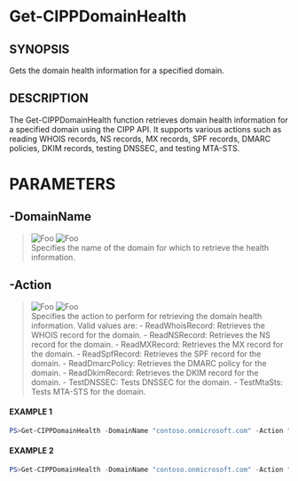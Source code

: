 # Get-CIPPDomainHealth
## SYNOPSIS
Gets the domain health information for a specified domain.
## DESCRIPTION
The Get-CIPPDomainHealth function retrieves domain health information for a specified domain using the CIPP API. It supports various actions such as reading WHOIS records, NS records, MX records, SPF records, DMARC policies, DKIM records, testing DNSSEC, and testing MTA-STS.
# PARAMETERS

## **-DomainName**
> ![Foo](https://img.shields.io/badge/Type-String-Blue?) ![Foo](https://img.shields.io/badge/Mandatory-TRUE-Red?) \
Specifies the name of the domain for which to retrieve the health information.

  ## **-Action**
> ![Foo](https://img.shields.io/badge/Type-String-Blue?) ![Foo](https://img.shields.io/badge/Mandatory-TRUE-Red?) \
Specifies the action to perform for retrieving the domain health information. Valid values are: - ReadWhoisRecord: Retrieves the WHOIS record for the domain. - ReadNSRecord: Retrieves the NS record for the domain. - ReadMXRecord: Retrieves the MX record for the domain. - ReadSpfRecord: Retrieves the SPF record for the domain. - ReadDmarcPolicy: Retrieves the DMARC policy for the domain. - ReadDkimRecord: Retrieves the DKIM record for the domain. - TestDNSSEC: Tests DNSSEC for the domain. - TestMtaSts: Tests MTA-STS for the domain.

 #### EXAMPLE 1
```powershell
PS>Get-CIPPDomainHealth -DomainName "contoso.onmicrosoft.com" -Action "ReadWhoisRecord"
```
 #### EXAMPLE 2
```powershell
PS>Get-CIPPDomainHealth -DomainName "contoso.onmicrosoft.com" -Action "TestDNSSEC"
```

